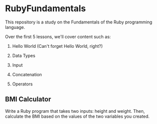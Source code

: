 # RubyFundamentals
This repository is a study on the Fundamentals of the Ruby programming language.

Over the first 5 lessons, we'll cover content such as:

1. Hello World (Can't forget Hello World, right?)

2. Data Types

3. Input

4. Concatenation

5. Operators

## BMI Calculator
Write a Ruby program that takes two inputs: height and weight. Then, calculate the BMI based on the values of the two variables you created.
